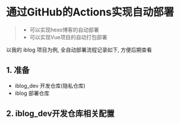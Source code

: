 # 通过GitHub的Actions实现自动部署

> - 可以实现hexo博客的自动部署
> - 可以实现Vue项目的自动打包部署

以我的 iblog 项目为例, 全自动部署流程记录如下, 方便后期查看

## 1. 准备

- iblog_dev 开发仓库(隐私仓库)
- iblog 部署仓库


## 2. iblog_dev开发仓库相关配置

